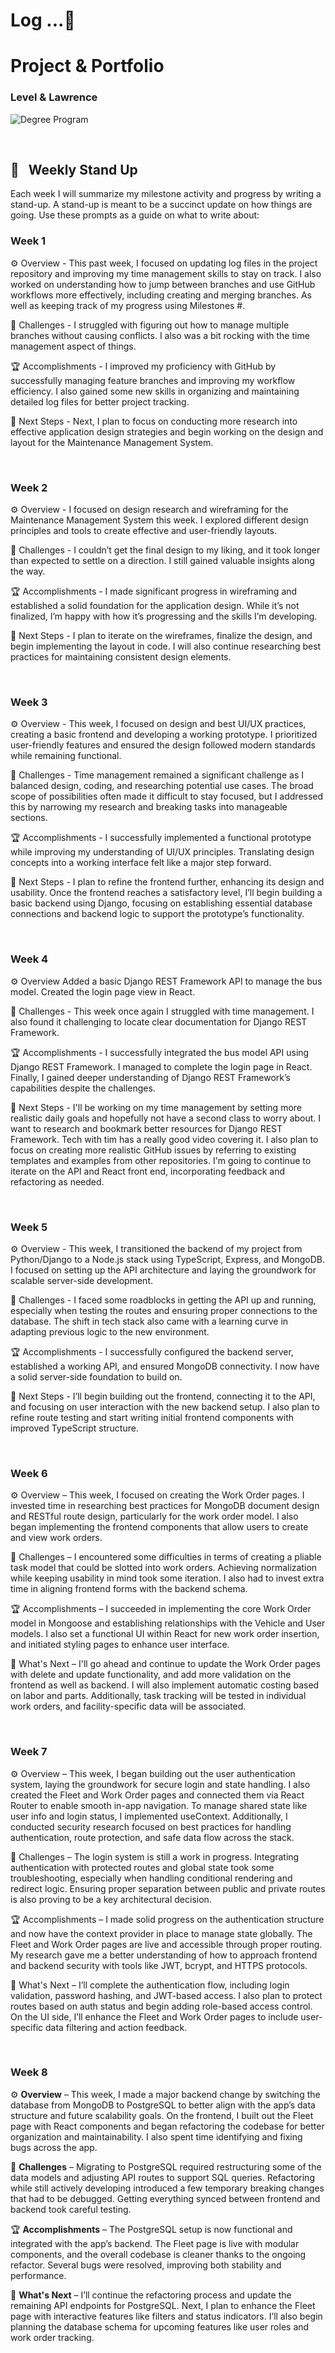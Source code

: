 # Log ...🚀

# Project & Portfolio

### Level & Lawrence

![Degree Program](https://img.shields.io/badge/degree-web%20development-blue.svg)&nbsp;

<br>

## 📢 &nbsp; Weekly Stand Up

Each week I will summarize my milestone activity and progress by writing a stand-up. A stand-up is meant to be a
succinct update on how things are going. Use these prompts as a guide on what to write about:

### Week 1

⚙️ Overview - This past week, I focused on updating log files in the project repository and improving my time management
skills to stay on track. I also worked on understanding how to jump between branches and use GitHub workflows more
effectively, including creating and merging branches. As well as keeping track of my progress using Milestones #.

🌵 Challenges - I struggled with figuring out how to manage multiple branches without causing conflicts. I also was a bit
rocking with the time management aspect of things.

🏆 Accomplishments - I improved my proficiency with GitHub by successfully managing feature branches and improving my
workflow efficiency. I also gained some new skills in organizing and maintaining detailed log files for better project
tracking.

🔮 Next Steps - Next, I plan to focus on conducting more research into effective application design strategies and begin
working on the design and layout for the Maintenance Management System.

<br>

### Week 2

⚙️ Overview - I focused on design research and wireframing for the Maintenance Management System this week. I explored
different design principles and tools to create effective and user-friendly layouts.

🌵 Challenges - I couldn’t get the final design to my liking, and it took longer than expected to settle on a direction.
I still gained valuable insights along the way.

🏆 Accomplishments - I made significant progress in wireframing and established a solid foundation for the application
design. While it’s not finalized, I’m happy with how it’s progressing and the skills I’m developing.

🔮 Next Steps - I plan to iterate on the wireframes, finalize the design, and begin implementing the layout in code. I
will also continue researching best practices for maintaining consistent design elements.

<br>

### Week 3

⚙️ Overview - This week, I focused on design and best UI/UX practices, creating a basic frontend and developing a
working prototype. I prioritized user-friendly features and ensured the design followed modern standards while remaining
functional.

🌵 Challenges - Time management remained a significant challenge as I balanced design, coding, and researching potential
use cases. The broad scope of possibilities often made it difficult to stay focused, but I addressed this by narrowing
my research and breaking tasks into manageable sections.

🏆 Accomplishments - I successfully implemented a functional prototype while improving my understanding of UI/UX
principles. Translating design concepts into a working interface felt like a major step forward.

🔮 Next Steps - I plan to refine the frontend further, enhancing its design and usability. Once the frontend reaches a
satisfactory level, I’ll begin building a basic backend using Django, focusing on establishing essential database
connections and backend logic to support the prototype’s functionality.

<br>

### Week 4

⚙️ Overview
Added a basic Django REST Framework API to manage the bus model.
Created the login page view in React.

🌵 Challenges - This week once again I struggled with time management.
I also found it challenging to locate clear documentation for Django REST Framework.

🏆 Accomplishments - I successfully integrated the bus model API using Django REST Framework. I managed to complete the
login page in React. Finally, I gained deeper understanding of Django REST Framework’s capabilities despite the
challenges.

🔮 Next Steps - I'll be working on my time management by setting more realistic daily goals and hopefully not have a
second class to worry about. I want to research and bookmark better resources for Django REST Framework. Tech with tim
has a really good video covering it. I also plan to focus on creating more realistic GitHub issues by referring to
existing templates and examples from other repositories. I'm going to continue to iterate on the API and React front
end, incorporating feedback and refactoring as needed.

<br>

### Week 5

⚙️ Overview - This week, I transitioned the backend of my project from Python/Django to a Node.js stack using TypeScript, Express, and MongoDB. I focused on setting up the API architecture and laying the groundwork for scalable server-side development.

🌵 Challenges - I faced some roadblocks in getting the API up and running, especially when testing the routes and ensuring proper connections to the database. The shift in tech stack also came with a learning curve in adapting previous logic to the new environment.

🏆 Accomplishments - I successfully configured the backend server, established a working API, and ensured MongoDB connectivity. I now have a solid server-side foundation to build on.

🔮 Next Steps - I’ll begin building out the frontend, connecting it to the API, and focusing on user interaction with the new backend setup. I also plan to refine route testing and start writing initial frontend components with improved TypeScript structure.

<br>

### Week 6

⚙️ Overview – This week, I focused on creating the Work Order pages. I invested time in researching best practices for MongoDB document design and RESTful route design, particularly for the work order model. I also began implementing the frontend components that allow users to create and view work orders.

🌵 Challenges – I encountered some difficulties in terms of creating a pliable task model that could be slotted into work orders. Achieving normalization while keeping usability in mind took some iteration. I also had to invest extra time in aligning frontend forms with the backend schema.

🏆 Accomplishments – I succeeded in implementing the core Work Order model in Mongoose and establishing relationships with the Vehicle and User models. I also set a functional UI within React for new work order insertion, and initiated styling pages to enhance user interface.

🔮 What's Next – I'll go ahead and continue to update the Work Order pages with delete and update functionality, and add more validation on the frontend as well as backend. I will also implement automatic costing based on labor and parts. Additionally, task tracking will be tested in individual work orders, and facility-specific data will be associated.

<br>

### Week 7

⚙️ Overview – This week, I began building out the user authentication system, laying the groundwork for secure login and state handling. I also created the Fleet and Work Order pages and connected them via React Router to enable smooth in-app navigation. To manage shared state like user info and login status, I implemented useContext. Additionally, I conducted security research focused on best practices for handling authentication, route protection, and safe data flow across the stack.

🌵 Challenges – The login system is still a work in progress. Integrating authentication with protected routes and global state took some troubleshooting, especially when handling conditional rendering and redirect logic. Ensuring proper separation between public and private routes is also proving to be a key architectural decision.

🏆 Accomplishments – I made solid progress on the authentication structure and now have the context provider in place to manage state globally. The Fleet and Work Order pages are live and accessible through proper routing. My research gave me a better understanding of how to approach frontend and backend security with tools like JWT, bcrypt, and HTTPS protocols.

🔮 What's Next – I’ll complete the authentication flow, including login validation, password hashing, and JWT-based access. I also plan to protect routes based on auth status and begin adding role-based access control. On the UI side, I’ll enhance the Fleet and Work Order pages to include user-specific data filtering and action feedback.

<br>

### Week 8

⚙️ **Overview** – This week, I made a major backend change by switching the database from MongoDB to PostgreSQL to better align with the app’s data structure and future scalability goals. On the frontend, I built out the Fleet page with React components and began refactoring the codebase for better organization and maintainability. I also spent time identifying and fixing bugs across the app.

🌵 **Challenges** – Migrating to PostgreSQL required restructuring some of the data models and adjusting API routes to support SQL queries. Refactoring while still actively developing introduced a few temporary breaking changes that had to be debugged. Getting everything synced between frontend and backend took careful testing.

🏆 **Accomplishments** – The PostgreSQL setup is now functional and integrated with the app’s backend. The Fleet page is live with modular components, and the overall codebase is cleaner thanks to the ongoing refactor. Several bugs were resolved, improving both stability and performance.

🔮 **What's Next** – I’ll continue the refactoring process and update the remaining API endpoints for PostgreSQL. Next, I plan to enhance the Fleet page with interactive features like filters and status indicators. I’ll also begin planning the database schema for upcoming features like user roles and work order tracking.
